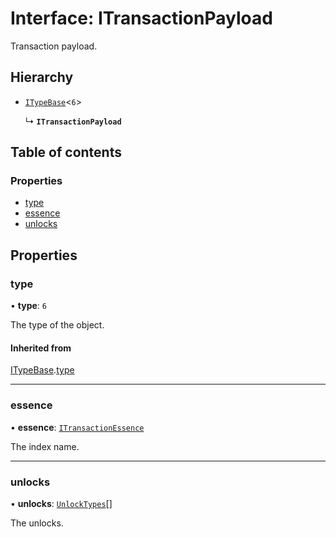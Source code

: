 # Interface: ITransactionPayload

Transaction payload.

## Hierarchy

- [`ITypeBase`](ITypeBase.md)<``6``\>

  ↳ **`ITransactionPayload`**

## Table of contents

### Properties

- [type](ITransactionPayload.md#type)
- [essence](ITransactionPayload.md#essence)
- [unlocks](ITransactionPayload.md#unlocks)

## Properties

### type

• **type**: ``6``

The type of the object.

#### Inherited from

[ITypeBase](ITypeBase.md).[type](ITypeBase.md#type)

___

### essence

• **essence**: [`ITransactionEssence`](ITransactionEssence.md)

The index name.

___

### unlocks

• **unlocks**: [`UnlockTypes`](../api.md#unlocktypes)[]

The unlocks.
